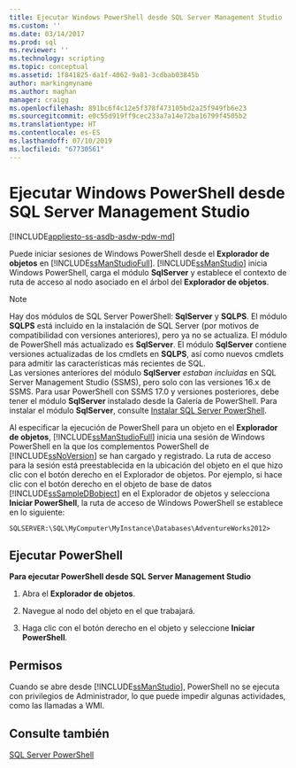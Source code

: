 ```yaml
---
title: Ejecutar Windows PowerShell desde SQL Server Management Studio | Microsoft Docs
ms.custom: ''
ms.date: 03/14/2017
ms.prod: sql
ms.reviewer: ''
ms.technology: scripting
ms.topic: conceptual
ms.assetid: 1f841825-da1f-4062-9a81-3cdbab03845b
author: markingmyname
ms.author: maghan
manager: craigg
ms.openlocfilehash: 891bc6f4c12e5f378f473105bd2a25f949fb6e23
ms.sourcegitcommit: e0c55d919ff9cec233a7a14e72ba16799f4505b2
ms.translationtype: HT
ms.contentlocale: es-ES
ms.lasthandoff: 07/10/2019
ms.locfileid: "67730561"
---
```

# <a name="run-windows-powershell-from-sql-server-management-studio"></a>Ejecutar Windows PowerShell desde SQL Server Management Studio
[!INCLUDE[appliesto-ss-asdb-asdw-pdw-md](../includes/appliesto-ss-asdb-asdw-pdw-md.md)]

Puede iniciar sesiones de Windows PowerShell desde el **Explorador de objetos** en [!INCLUDE[ssManStudioFull](../includes/ssmanstudiofull-md.md)]. [!INCLUDE[ssManStudio](../includes/ssmanstudio-md.md)] inicia Windows PowerShell, carga el módulo **SqlServer** y establece el contexto de ruta de acceso al nodo asociado en el árbol del **Explorador de objetos**.  
  

> [!NOTE]
> Hay dos módulos de SQL Server PowerShell: **SqlServer** y **SQLPS**. El módulo **SQLPS** está incluido en la instalación de SQL Server (por motivos de compatibilidad con versiones anteriores), pero ya no se actualiza. El módulo de PowerShell más actualizado es **SqlServer**. El módulo **SqlServer** contiene versiones actualizadas de los cmdlets en **SQLPS**, así como nuevos cmdlets para admitir las características más recientes de SQL.  
> Las versiones anteriores del módulo **SqlServer** *estaban incluidas* en SQL Server Management Studio (SSMS), pero solo con las versiones 16.x de SSMS. Para usar PowerShell con SSMS 17.0 y versiones posteriores, debe tener el módulo **SqlServer** instalado desde la Galería de PowerShell.
> Para instalar el módulo **SqlServer**, consulte [Instalar SQL Server PowerShell](download-sql-server-ps-module.md).



Al especificar la ejecución de PowerShell para un objeto en el **Explorador de objetos**, [!INCLUDE[ssManStudioFull](../includes/ssmanstudiofull-md.md)] inicia una sesión de Windows PowerShell en la que los complementos PowerShell de [!INCLUDE[ssNoVersion](../includes/ssnoversion-md.md)] se han cargado y registrado. La ruta de acceso para la sesión está preestablecida en la ubicación del objeto en el que hizo clic con el botón derecho en el Explorador de objetos. Por ejemplo, si hace clic con el botón derecho en el objeto de base de datos [!INCLUDE[ssSampleDBobject](../includes/sssampledbobject-md.md)] en el Explorador de objetos y selecciona **Iniciar PowerShell**, la ruta de acceso de Windows PowerShell se establece en lo siguiente:  
  
```  
SQLSERVER:\SQL\MyComputer\MyInstance\Databases\AdventureWorks2012>  
```  
  
## <a name="run-powershell"></a>Ejecutar PowerShell  
 **Para ejecutar PowerShell desde SQL Server Management Studio**  
  
1.  Abra el **Explorador de objetos**.  
  
2.  Navegue al nodo del objeto en el que trabajará.  
  
3.  Haga clic con el botón derecho en el objeto y seleccione **Iniciar PowerShell**.  
  
## <a name="permissions"></a>Permisos  
 Cuando se abre desde [!INCLUDE[ssManStudio](../includes/ssmanstudio-md.md)], PowerShell no se ejecuta con privilegios de Administrador, lo que puede impedir algunas actividades, como las llamadas a WMI.  
  
## <a name="see-also"></a>Consulte también  
 [SQL Server PowerShell](sql-server-powershell.md)  
  
  

